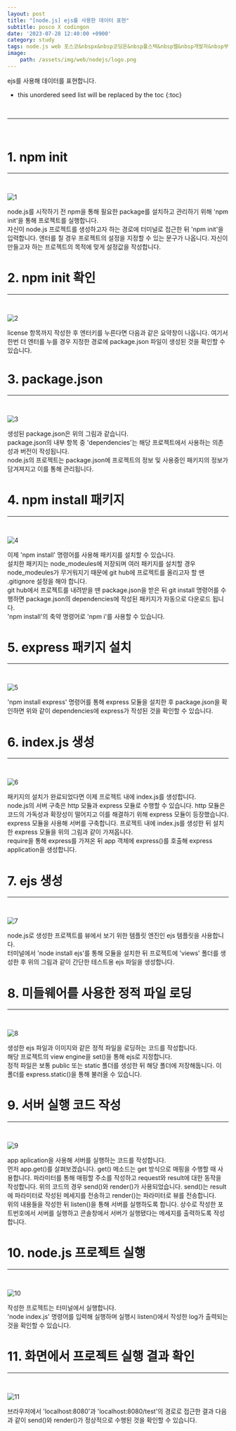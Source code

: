```yaml
---
layout: post
title: "[node.js] ejs를 사용한 데이터 표현"
subtitle: posco X codingon
date: '2023-07-28 12:40:00 +0900'
category: study
tags: node.js web 포스코&nbspx&nbsp코딩온&nbsp풀스택&nbsp웹&nbsp개발자&nbsp부트캠프&nbsp8기
image:
    path: /assets/img/web/nodejs/logo.png
---
```


ejs를 사용해 데이터를 표현합니다.<br>

<!--more-->

* this unordered seed list will be replaced by the toc
{:toc}
<br>



---
<br>

# 1. npm init
---
<br>

![1](/assets/img/web/spring/2023-04-24-[Spring]_파일_업로드/1.png)
<br>

node.js를 시작하기 전 npm을 통해 필요한 package를 설치하고 관리하기 위해 'npm init'을 통해 프로젝트를 실행합니다.<br>
자신이 node.js 프로젝트를 생성하고자 하는 경로에 터미널로 접근한 뒤 'npm init'을 입력합니다. 엔터를 칠 경우 프로젝트의 설정을 지정할 수 있는 문구가 나옵니다. 자신이 만들고자 하는 프로젝트의 목적에 맞게 설정값을 작성합니다.<br>


# 2. npm init 확인
---
<br>

![2](/assets/img/web/spring/2023-04-24-[Spring]_파일_업로드/2.png)
<br>

license 항목까지 작성한 후 엔터키를 누른다면 다음과 같은 요약창이 나옵니다. 여기서 한번 더 엔터를 누를 경우 지정한 경로에 package.json 파일이 생성된 것을 확인할 수 있습니다.<br>


# 3. package.json
---
<br>

![3](/assets/img/web/spring/2023-04-24-[Spring]_파일_업로드/3.png)
<br>

생성된 package.json은 위의 그림과 같습니다.<br>
package.json의 내부 항목 중 'dependencies'는 해당 프로젝트에서 사용하는 의존성과 버전이 작성됩니다.<br>
node.js의 프로젝트는 package.json에 프로젝트의 정보 및 사용중인 패키지의 정보가 담겨져지고 이를 통해 관리됩니다.<br>

# 4. npm install 패키지
---
<br>

![4](/assets/img/web/spring/2023-04-24-[Spring]_파일_업로드/4.png)
<br>

이제 'npm install' 명령어를 사용해 패키지를 설치할 수 있습니다.<br>
설치한 패키지는 node_modeules에 저장되며 여러 패키지를 설치할 경우 node_modeules가 무거워지기 때문에 git hub에 프로젝트를 올리고자 할 땐 .gitignore 설정을 해야 합니다.<br>
git hub에서 프로젝트를 내려받을 땐 package.json을 받은 뒤 git install 명령어를 수행하면 package.json의 dependencies에 작성된 패키지가 자동으로 다운로드 됩니다.<br>
'npm install'의 축약 명령어로 'npm i'를 사용할 수 있습니다.<br>


# 5. express 패키지 설치
---
<br>

![5](/assets/img/web/spring/2023-04-24-[Spring]_파일_업로드/5.png)
<br>

'npm install express' 명령어를 통해 express 모듈을 설치한 후 package.json을 확인하면 위와 같이 dependencies에 express가 작성된 것을 확인할 수 있습니다.

# 6. index.js 생성
---
<br>

![6](/assets/img/web/spring/2023-04-24-[Spring]_파일_업로드/6.png)
<br>

패키지의 설치가 완료되었다면 이제 프로젝트 내에 index.js를 생성합니다.<br>
node.js의 서버 구축은 http 모듈과 express 모듈로 수행할 수 있습니다. http 모듈은 코드의 가독성과 확장성이 떨어지고 이를 해결하기 위해 express 모듈이 등장했습니다.<br>
express 모듈을 사용해 서버를 구축합니다. 프로젝트 내에 index.js를 생성한 뒤 설치한 express 모듈을 위의 그림과 같이 가져옵니다.<br>
require을 통해 express를 가져온 뒤 app 객체에 express()를 호출해 express application을 생성합니다.<br>


# 7. ejs 생성
---
<br>

![7](/assets/img/web/spring/2023-04-24-[Spring]_파일_업로드/7.png)
<br>

node.js로 생성한 프로젝트를 뷰에서 보기 위한 템플릿 엔진인 ejs 템플릿을 사용합니다.<br>
터미널에서 'node install ejs'를 통해 모듈을 설치한 뒤 프로젝트에 'views' 폴더를 생성한 후 위의 그림과 같이 간단한 테스트용 ejs 파일을 생성합니다.<br>

# 8. 미들웨어를 사용한 정적 파일 로딩
---
<br>

![8](/assets/img/web/spring/2023-04-24-[Spring]_파일_업로드/8.png)
<br>

생성한 ejs 파일과 이미지와 같은 정적 파일을 로딩하는 코드를 작성합니다.<br>
해당 프로젝트의 view engine을 set()을 통해 ejs로 지정합니다.<br>
정적 파일은 보통 public 또는 static 폴더를 생성한 뒤 해당 폴더에 저장해둡니다. 이 폴더를 
express.static()을 통해 불러올 수 있습니다.<br>

# 9. 서버 실행 코드 작성
---
<br>

![9](/assets/img/web/spring/2023-04-24-[Spring]_파일_업로드/9.png)
<br>

app aplication을 사용해 서버를 실행하는 코드를 작성합니다.<br>
먼저 app.get()를 살펴보겠습니다. get() 메소드는 get 방식으로 매핑을 수행할 때 사용합니다. 파라미터를 통해 매핑할 주소를 작성하고 request와 result에 대한 동작을 작성합니다. 위의 코드의 경우 send()와 render()가 사용되었습니다. send()는 result에 파라미터로 작성된 메세지를 전송하고 render()는 파라미터로 뷰를 전송합니다.<br>
위의 내용들을 작성한 뒤 listen()을 통해 서버를 실행하도록 합니다. 상수로 작성한 포트번호에서 서버를 실행하고 콘솔창에서 서버가 실행됐다는 메세지를 출력하도록 작성합니다.<br>


# 10. node.js 프로젝트 실행
---
<br>

![10](/assets/img/web/spring/2023-04-24-[Spring]_파일_업로드/10.png)
<br>

작성한 프로젝트는 터미널에서 실행합니다.<br>
'node index.js' 명령어를 입력해 실행하며 실행시 listen()에서 작성한 log가 출력되는 것을 확인할 수 있습니다.<br>

# 11. 화면에서 프로젝트 실행 결과 확인
---
<br>

![11](/assets/img/web/spring/2023-04-24-[Spring]_파일_업로드/11.png)
<br>

브라우저에서 'localhost:8080'과 'localhost:8080/test'의 경로로 접근한 결과 다음과 같이 send()와 render()가 정상적으로 수행된 것을 확인할 수 있습니다.
